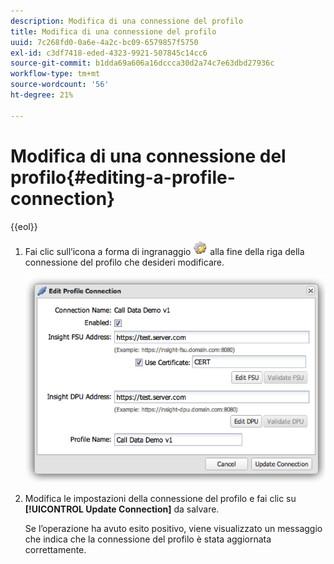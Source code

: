 ```yaml
---
description: Modifica di una connessione del profilo
title: Modifica di una connessione del profilo
uuid: 7c268fd0-0a6e-4a2c-bc09-6579857f5750
exl-id: c3df7418-eded-4323-9921-507845c14cc6
source-git-commit: b1dda69a606a16dccca30d2a74c7e63dbd27936c
workflow-type: tm+mt
source-wordcount: '56'
ht-degree: 21%

---
```


# Modifica di una connessione del profilo{#editing-a-profile-connection}

{{eol}}

1. Fai clic sull’icona a forma di ingranaggio ![](assets/edit_icon.png) alla fine della riga della connessione del profilo che desideri modificare.

   ![](assets/edit_profile_connection.png)

1. Modifica le impostazioni della connessione del profilo e fai clic su **[!UICONTROL Update Connection]** da salvare.

   Se l’operazione ha avuto esito positivo, viene visualizzato un messaggio che indica che la connessione del profilo è stata aggiornata correttamente.
